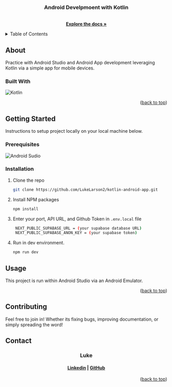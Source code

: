 <a id='readme-top'> </a>

<br />
<div align="center">
  <a href="https://github.com/LukeLarson2/kotlin-android-app">
    <!-- <img src="" alt="finance tracker logo" width="50" height="50" /> -->
  </a>
  <h3 align="center">
    Android Develpmoent with Kotlin
  </h3>
  <p align="center">
    <br />
    <a href="https://github.com/LukeLarson2/kotlin-android-app"><strong>Explore the docs »</strong></a>
    <br />
  </p>
</div>

<details>
  <summary>Table of Contents</summary>
  <ol>
    <li>
      <a href="#about">About</a>
      <ul>
        <li>
          <a href="#built-with">Built With</a>
        </li>
      </ul>
    </li>
    <li>
      <a href="#getting-started">Getting Started</a>
      <ul>
        <li>
          <a href="#prerequisites">Prerequisites</a>
        </li>
        <li>
          <a href="#installation">Installation</a>
        </li>
      </ul>
    </li>
    <li>
      <a href="#usage">Usage</a>
    </li>
    <li>
      <a href="#contributing">Contributing</a>
    </li>
    <li>
      <a href="#contact">Contact</a>
    </li>
  </ol>
</details>

## About
<p>
  Practice with Android Studio and Android App development leveraging Kotlin via a simple app for mobile devices.
</p>

### Built With

![Kotlin](https://img.shields.io/badge/kotlin-%23000000.svg?style=for-the-badge&logo=kotlin)

<p align="right">
  (<a href="#readme-top">back to top</a>)
</p>

## Getting Started

<p>
    Instructions to setup project locally on your local machine below.
</p>

### Prerequisites

![Android Sudio](https://img.shields.io/badge/android-%23000000.svg?style=for-the-badge&logo=android&logoColor=white)

### Installation

1. Clone the repo
   ```sh
   git clone https://github.com/LukeLarson2/kotlin-android-app.git
   ```
2. Install NPM packages
   ```sh
   npm install
   ```
3. Enter your port, API URL, and Github Token in `.env.local` file
   ```sh
    NEXT_PUBLIC_SUPABASE_URL = (your supabase database URL)
    NEXT_PUBLIC_SUPABASE_ANON_KEY = (your supabase token)
   ```
4. Run in dev environment.
   ```sh
   npm run dev
   ```

## Usage

This project is run within Android Studio via an Android Emulator.

<p align="right">(<a href="#readme-top">back to top</a>)</p>

<!-- CONTRIBUTING -->

## Contributing

Feel free to join in! Whether its fixing bugs, improving documentation, or
simply spreading the word!

<!-- CONTACT -->

## Contact

<h3 align='center'> Luke</h3>
<h4 align='center'>
  <a href="https://www.linkedin.com/in/lucas-m-larson/">Linkedin</a> |
  <a href="https://github.com/LukeLarson2">GitHub</a>
</h4>

<p align="right">(<a href="#readme-top">back to top</a>)</p>
